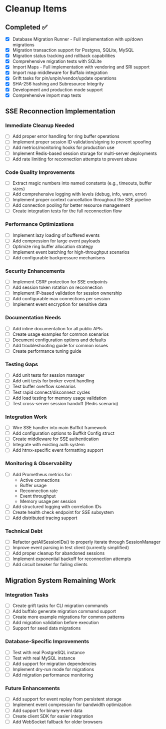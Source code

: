 # Cleanup Items

## Completed ✅
- [x] Database Migration Runner - Full implementation with up/down migrations
- [x] Migration transaction support for Postgres, SQLite, MySQL
- [x] Migration status tracking and rollback capabilities
- [x] Comprehensive migration tests with SQLite
- [x] Import Maps - Full implementation with vendoring and SRI support
- [x] Import map middleware for Buffalo integration
- [x] Grift tasks for pin/unpin/vendor/update operations
- [x] SHA-256 hashing and Subresource Integrity
- [x] Development and production mode support
- [x] Comprehensive import map tests

## SSE Reconnection Implementation

### Immediate Cleanup Needed
- [ ] Add proper error handling for ring buffer operations
- [ ] Implement proper session ID validation/signing to prevent spoofing
- [ ] Add metrics/monitoring hooks for production use
- [ ] Implement Redis-based session storage for multi-server deployments
- [ ] Add rate limiting for reconnection attempts to prevent abuse

### Code Quality Improvements
- [ ] Extract magic numbers into named constants (e.g., timeouts, buffer sizes)
- [ ] Add comprehensive logging with levels (debug, info, warn, error)
- [ ] Implement proper context cancellation throughout the SSE pipeline
- [ ] Add connection pooling for better resource management
- [ ] Create integration tests for the full reconnection flow

### Performance Optimizations
- [ ] Implement lazy loading of buffered events
- [ ] Add compression for large event payloads
- [ ] Optimize ring buffer allocation strategy
- [ ] Implement event batching for high-throughput scenarios
- [ ] Add configurable backpressure mechanisms

### Security Enhancements
- [ ] Implement CSRF protection for SSE endpoints
- [ ] Add session token rotation on reconnection
- [ ] Implement IP-based validation for session ownership
- [ ] Add configurable max connections per session
- [ ] Implement event encryption for sensitive data

### Documentation Needs
- [ ] Add inline documentation for all public APIs
- [ ] Create usage examples for common scenarios
- [ ] Document configuration options and defaults
- [ ] Add troubleshooting guide for common issues
- [ ] Create performance tuning guide

### Testing Gaps
- [ ] Add unit tests for session manager
- [ ] Add unit tests for broker event handling
- [ ] Test buffer overflow scenarios
- [ ] Test rapid connect/disconnect cycles
- [ ] Add load testing for memory usage validation
- [ ] Test cross-server session handoff (Redis scenario)

### Integration Work
- [ ] Wire SSE handler into main Buffkit framework
- [ ] Add configuration options to Buffkit Config struct
- [ ] Create middleware for SSE authentication
- [ ] Integrate with existing auth system
- [ ] Add htmx-specific event formatting support

### Monitoring & Observability
- [ ] Add Prometheus metrics for:
  - Active connections
  - Buffer usage
  - Reconnection rate
  - Event throughput
  - Memory usage per session
- [ ] Add structured logging with correlation IDs
- [ ] Create health check endpoint for SSE subsystem
- [ ] Add distributed tracing support

### Technical Debt
- [ ] Refactor getAllSessionIDs() to properly iterate through SessionManager
- [ ] Improve event parsing in test client (currently simplified)
- [ ] Add proper cleanup for abandoned sessions
- [ ] Implement exponential backoff for reconnection attempts
- [ ] Add circuit breaker for failing clients

## Migration System Remaining Work

### Integration Tasks
- [ ] Create grift tasks for CLI migration commands
- [ ] Add buffalo generate migration command support
- [ ] Create more example migrations for common patterns
- [ ] Add migration validation before execution
- [ ] Support for seed data migrations

### Database-Specific Improvements
- [ ] Test with real PostgreSQL instance
- [ ] Test with real MySQL instance
- [ ] Add support for migration dependencies
- [ ] Implement dry-run mode for migrations
- [ ] Add migration performance monitoring

### Future Enhancements
- [ ] Add support for event replay from persistent storage
- [ ] Implement event compression for bandwidth optimization
- [ ] Add support for binary event data
- [ ] Create client SDK for easier integration
- [ ] Add WebSocket fallback for older browsers